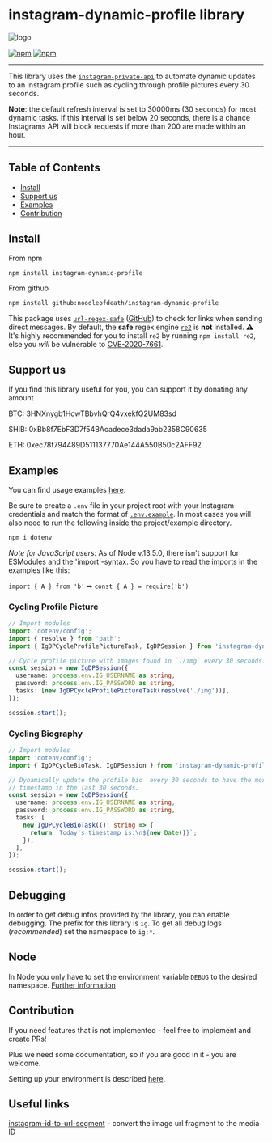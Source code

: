 # instagram-dynamic-profile library

![logo](https://cloud.githubusercontent.com/assets/1809268/15931032/2792427e-2e56-11e6-831e-ffab238cc4a2.png)

[![npm](https://img.shields.io/npm/dm/instagram-dynamic-profile.svg?maxAge=600)](https://www.npmjs.com/package/instagram-dynamic-profile)
[![npm](https://img.shields.io/npm/l/instagram-dynamic-profile.svg?maxAge=600)](https://github.com/noodleofdeath/instagram-private-api/blob/main/LICENSE)

---

This library uses the [`instagram-private-api`](https://www.npmjs.com/package/instagram-private-api)
to automate dynamic updates to an Instagram profile such as cycling through
profile pictures every 30 seconds.

**Note**: the default refresh interval is set to 30000ms (30 seconds) for most
dynamic tasks. If this interval is set below 20 seconds, there is a chance
Instagrams API will block requests if more than 200 are made within an hour.

---

## Table of Contents

- [Install](#install)
- [Support us](#support-us)
- [Examples](#examples)
- [Contribution](#contribution)

## Install

From npm

```bash
npm install instagram-dynamic-profile
```

From github

```bash
npm install github:noodleofdeath/instagram-dynamic-profile
```

This package uses [`url-regex-safe`](https://www.npmjs.com/package/url-regex-safe) ([GitHub](https://github.com/spamscanner/url-regex-safe)) to check for links when sending direct messages.
By default, the **safe** regex engine [`re2`](https://github.com/uhop/node-re2) is **not** installed.
⚠ It's highly recommended for you to install `re2` by running `npm install re2`, else you _will_ be vulnerable to [CVE-2020-7661](https://nvd.nist.gov/vuln/detail/CVE-2020-7661).

## Support us

If you find this library useful for you, you can support it by donating any amount

BTC: 3HNXnygb1HowTBbvhQrQ4vxekfQ2UM83sd

SHIB: 0xBb8f7EbF3D7f54BAcadece3dada9ab2358C90635

ETH: 0xec78f794489D511137770Ae144A550B50c2AFF92

## Examples

You can find usage examples [here](examples).

Be sure to create a `.env` file in your project root with your Instagram
credentials and match the format of [`.env.example`](.env.example).
In most cases you will also need to run the following inside the project/example directory.

```bash
npm i dotenv
```

_Note for JavaScript users:_
As of Node v.13.5.0, there isn't support for ESModules and the 'import'-syntax.
So you have to read the imports in the examples like this:

`import { A } from 'b'` ➡ `const { A } = require('b')`

### Cycling Profile Picture

```typescript
// Import modules
import 'dotenv/config';
import { resolve } from 'path';
import { IgDPCycleProfilePictureTask, IgDPSession } from 'instagram-dynamic-profile';

// Cycle profile picture with images found in `./img` every 30 seconds.
const session = new IgDPSession({
  username: process.env.IG_USERNAME as string,
  password: process.env.IG_PASSWORD as string,
  tasks: [new IgDPCycleProfilePictureTask(resolve('./img'))],
});

session.start();
```

### Cycling Biography

```typescript
// Import modules
import 'dotenv/config';
import { IgDPCycleBioTask, IgDPSession } from 'instagram-dynamic-profile';

// Dynamically update the profile bio  every 30 seconds to have the most recent
// timestamp in the last 30 seconds.
const session = new IgDPSession({
  username: process.env.IG_USERNAME as string,
  password: process.env.IG_PASSWORD as string,
  tasks: [
    new IgDPCycleBioTask((): string => {
      return `Today's timestamp is:\n${new Date()}`;
    }),
  ],
});

session.start();
```

## Debugging

In order to get debug infos provided by the library, you can enable debugging.
The prefix for this library is `ig`.
To get all debug logs (_recommended_) set the namespace to `ig:*`.

## Node

In Node you only have to set the environment variable `DEBUG` to the desired namespace.
[Further information](https://github.com/visionmedia/debug#environment-variables)

## Contribution

If you need features that is not implemented - feel free to implement and create PRs!

Plus we need some documentation, so if you are good in it - you are welcome.

Setting up your environment is described [here](CONTRIBUTING.md).

## Useful links

[instagram-id-to-url-segment](https://www.npmjs.com/package/instagram-id-to-url-segment) - convert the image url fragment to the media ID
